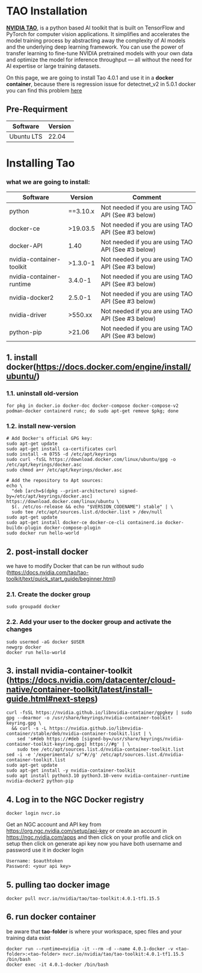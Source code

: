 # **TAO Installation**

[**NVIDIA TAO**](https://github.com/NVIDIA/tao_tutorials), is a python based AI toolkit that is built on TensorFlow and PyTorch for computer vision applications. It simplifies and accelerates the model training process by abstracting away the complexity of AI models and the underlying deep learning framework. You can use the power of transfer learning to fine-tune NVIDIA pretrained models with your own data and optimize the model for inference throughput — all without the need for AI expertise or large training datasets.

On this page, we are going to install Tao 4.0.1 and use it in a **docker container**, because there is regression issue for detectnet_v2 in 5.0.1 docker 
you can find this problem [here](https://forums.developer.nvidia.com/t/getting-0-map-for-detectnet-v2-model-over-150-epochs/316986)

## Pre-Requirment
| Software                    | Version  |
|-----------------------------|----------------|
| Ubuntu LTS                   | 22.04   |
# Installing Tao

### what we are going to install: 
| Software                    | Version        | Comment                                                           |
|-----------------------------|----------------|-------------------------------------------------------------------|
| python                       | ==3.10.x       | Not needed if you are using TAO API (See #3 below)                |
| docker-ce                    | >19.03.5       | Not needed if you are using TAO API (See #3 below)                |
| docker-API                   | 1.40           | Not needed if you are using TAO API (See #3 below)                |
| nvidia-container-toolkit     | >1.3.0-1       | Not needed if you are using TAO API (See #3 below)                |
| nvidia-container-runtime     | 3.4.0-1        | Not needed if you are using TAO API (See #3 below)                |
| nvidia-docker2               | 2.5.0-1        | Not needed if you are using TAO API (See #3 below)                |
| nvidia-driver                | >550.xx        | Not needed if you are using TAO API (See #3 below)                |
| python-pip                   | >21.06         | Not needed if you are using TAO API (See #3 below)                |

## 1. install docker(https://docs.docker.com/engine/install/ubuntu/)
  
### 1.1. uninstall old-version

```
for pkg in docker.io docker-doc docker-compose docker-compose-v2 podman-docker containerd runc; do sudo apt-get remove $pkg; done
```
### 1.2. install new-version
```
# Add Docker's official GPG key:
sudo apt-get update
sudo apt-get install ca-certificates curl
sudo install -m 0755 -d /etc/apt/keyrings
sudo curl -fsSL https://download.docker.com/linux/ubuntu/gpg -o /etc/apt/keyrings/docker.asc
sudo chmod a+r /etc/apt/keyrings/docker.asc

# Add the repository to Apt sources:
echo \
  "deb [arch=$(dpkg --print-architecture) signed-by=/etc/apt/keyrings/docker.asc] https://download.docker.com/linux/ubuntu \
  $(. /etc/os-release && echo "$VERSION_CODENAME") stable" | \
  sudo tee /etc/apt/sources.list.d/docker.list > /dev/null
sudo apt-get update
sudo apt-get install docker-ce docker-ce-cli containerd.io docker-buildx-plugin docker-compose-plugin
sudo docker run hello-world
```
## 2. post-install docker
we have to modify Docker that can be run without sudo (https://docs.nvidia.com/tao/tao-toolkit/text/quick_start_guide/beginner.html) 
### 2.1. Create the docker group
```
sudo groupadd docker
```
### 2.2. Add your user to the docker group and activate the changes 
```
sudo usermod -aG docker $USER
newgrp docker
docker run hello-world
```
## 3. install nvidia-container-toolkit (https://docs.nvidia.com/datacenter/cloud-native/container-toolkit/latest/install-guide.html#next-steps)
```
curl -fsSL https://nvidia.github.io/libnvidia-container/gpgkey | sudo gpg --dearmor -o /usr/share/keyrings/nvidia-container-toolkit-keyring.gpg \
  && curl -s -L https://nvidia.github.io/libnvidia-container/stable/deb/nvidia-container-toolkit.list | \
    sed 's#deb https://#deb [signed-by=/usr/share/keyrings/nvidia-container-toolkit-keyring.gpg] https://#g' | \
    sudo tee /etc/apt/sources.list.d/nvidia-container-toolkit.list
sed -i -e '/experimental/ s/^#//g' /etc/apt/sources.list.d/nvidia-container-toolkit.list
sudo apt-get update
sudo apt-get install -y nvidia-container-toolkit
sudo apt install python3.10 python3.10-venv nvidia-container-runtime nvidia-docker2 python-pip
```
## 4. Log in to the NGC Docker registry 
``` 
docker login nvcr.io
```
Get an NGC account and API key from https://org.ngc.nvidia.com/setup/api-key or create an account in https://ngc.nvidia.com/apps and
then click on your profile and click on setup then click on generate api key 
now you have both username and password 
use it in docker login
```
Username: $oauthtoken
Password: <your api key>
```
## 5. pulling tao docker image
```
docker pull nvcr.io/nvidia/tao/tao-toolkit:4.0.1-tf1.15.5
```
## 6. run docker container
be aware that **tao-folder** is where your workspace, spec files and your training data exist
```
docker run --runtime=nvidia -it --rm -d --name 4.0.1-docker -v <tao-folder>:<tao-folder> nvcr.io/nvidia/tao/tao-toolkit:4.0.1-tf1.15.5 /bin/bash
docker exec -it 4.0.1-docker /bin/bash
```
